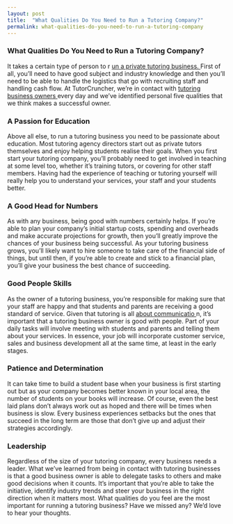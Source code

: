 ```yaml
---
layout: post
title:  "What Qualities Do You Need to Run a Tutoring Company?"
permalink: what-qualities-do-you-need-to-run-a-tutoring-company
---
```

### What Qualities Do You Need to Run a Tutoring Company?

 It takes a certain type of person to r [ un a private tutoring business. ](http://www.tutorcruncher.com/tutor-scheduling-software/) First of all, you’ll need to have good subject and industry knowledge and then you’ll need to be able to handle the logistics that go with recruiting staff and handling cash flow. At TutorCruncher, we’re in contact with [ tutoring ](http://www.tutorcruncher.com/what-makes-a-good-tuition-agency-director/) [ business owners ](http://www.tutorcruncher.com/what-makes-a-good-tuition-agency-director/) every day and we’ve identified personal five qualities that we think makes a successful owner. 

### A Passion for Education

 Above all else, to run a tutoring business you need to be passionate about education. Most tutoring agency directors start out as private tutors themselves and enjoy helping students realise their goals. When you first start your tutoring company, you’ll probably need to get involved in teaching at some level too, whether it’s training tutors, or covering for other staff members. Having had the experience of teaching or tutoring yourself will really help you to understand your services, your staff and your students better. 

### A Good Head for Numbers

 As with any business, being good with numbers certainly helps. If you’re able to plan your company’s initial startup costs, spending and overheads and make accurate projections for growth, then you’ll greatly improve the chances of your business being successful. As your tutoring business grows, you’ll likely want to hire someone to take care of the financial side of things, but until then, if you’re able to create and stick to a financial plan, you’ll give your business the best chance of succeeding. 

### Good People Skills

 As the owner of a tutoring business, you’re responsible for making sure that your staff are happy and that students and parents are receiving a good standard of service. Given that tutoring is all [ about ](http://www.tutorcruncher.com/communication-is-key/) [ communicatio ](http://www.tutorcruncher.com/communication-is-key/) n, it’s important that a tutoring business owner is good with people. Part of your daily tasks will involve meeting with students and parents and telling them about your services. In essence, your job will incorporate customer service, sales and business development all at the same time, at least in the early stages. 

### Patience and Determination

 It can take time to build a student base when your business is first starting out but as your company becomes better known in your local area, the number of students on your books will increase. Of course, even the best laid plans don’t always work out as hoped and there will be times when business is slow. Every business experiences setbacks but the ones that succeed in the long term are those that don’t give up and adjust their strategies accordingly. 

### Leadership

 Regardless of the size of your tutoring company, every business needs a leader. What we’ve learned from being in contact with tutoring businesses is that a good business owner is able to delegate tasks to others and make good decisions when it counts. It’s important that you’re able to take the initiative, identify industry trends and steer your business in the right direction when it matters most. What qualities do you feel are the most important for running a tutoring business? Have we missed any? We’d love to hear your thoughts.
